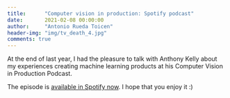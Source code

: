 ```yaml
---
title:      "Computer vision in production: Spotify podcast"
date:       2021-02-08 00:00:00
author:     "Antonio Rueda Toicen"
header-img: "img/tv_death_4.jpg"
comments: true
---
```


At the end of last year, I had the pleasure to talk with Anthony Kelly about my experiences creating machine learning products at his Computer Vision in Production Podcast. 

The episode is [available in Spotify now](https://open.spotify.com/episode/3FtbVV4Q9NSKdISJ1DxBEd?si=389a6bc882304c3d). I hope that you enjoy it :) 
